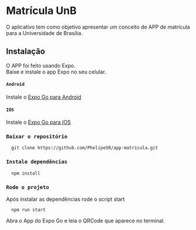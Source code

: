 # Matrícula UnB

O aplicativo tem como objetivo apresentar um conceito de APP de matrícula para a Universidade de Brasília.


## Instalação

O APP foi feito usando Expo.\
Baixe e instale o app Expo no seu celular.

#### `Android`

Instale o [Expo Go para Android](https://play.google.com/store/apps/details?id=host.exp.exponent)

#### `IOS`

Instale o [Expo Go para IOS](https://apps.apple.com/br/app/expo-go/id982107779)

### `Baixar o repositório`

```
  git clone https://github.com/PhelipeSR/app-matricula.git
```

### `Instale dependências`

```
  npm install
```

### `Rode o projeto`
Após instalar as dependências rode o script start
```
  npm run start
```
Abra o App do Expo Go e leia o QRCode que aparece no terminal.
